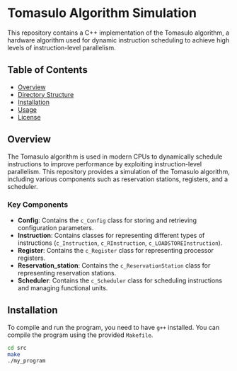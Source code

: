 # Tomasulo Algorithm Simulation

This repository contains a C++ implementation of the Tomasulo algorithm, a hardware algorithm used for dynamic instruction scheduling to achieve high levels of instruction-level parallelism.

## Table of Contents

- [Overview](#overview)
- [Directory Structure](#directory-structure)
- [Installation](#installation)
- [Usage](#usage)
- [License](#license)

## Overview

The Tomasulo algorithm is used in modern CPUs to dynamically schedule instructions to improve performance by exploiting instruction-level parallelism. This repository provides a simulation of the Tomasulo algorithm, including various components such as reservation stations, registers, and a scheduler.


### Key Components

- **Config**: Contains the `c_Config` class for storing and retrieving configuration parameters.
- **Instruction**: Contains classes for representing different types of instructions (`c_Instruction`, `c_RInstruction`, `c_LOADSTOREInstruction`).
- **Register**: Contains the `c_Register` class for representing processor registers.
- **Reservation_station**: Contains the `c_ReservationStation` class for representing reservation stations.
- **Scheduler**: Contains the `c_Scheduler` class for scheduling instructions and managing functional units.

## Installation

To compile and run the program, you need to have `g++` installed. You can compile the program using the provided `Makefile`.

```sh
cd src
make
./my_program

